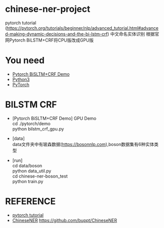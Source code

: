 # chinese-ner-project
pytorch tutorial (https://pytorch.org/tutorials/beginner/nlp/advanced_tutorial.html#advanced-making-dynamic-decisions-and-the-bi-lstm-crf)
中文命名实体识别 根据官网Pytorch BiLSTM+CRF将CPU版改成GPU版

# You need 
* [Pytorch BiSLTM+CRF Demo](https://pytorch.org/tutorials/beginner/nlp/advanced_tutorial.html#advanced-making-dynamic-decisions-and-the-bi-lstm-crf)
* [Python3](https://www.python.org/)
* [PyTorch](https://pytorch.org/docs/stable/index.html)

# BILSTM CRF 

* [Pytorch BiSLTM+CRF Demo]  GPU Demo  
cd ./pytorch/demo  
python bilstm_crf_gpu.py  

* [data]  
data文件夹中有玻森数据(https://bosonnlp.com),boson数据集有6种实体类型

* [run]  
cd data/boson  
python data_util.py  
cd chinese-ner-boson_test  
python train.py  

# REFERENCE 
* [pytorch tutorial](https://pytorch.org/tutorials/beginner/nlp/advanced_tutorial.html#advanced-making-dynamic-decisions-and-the-bi-lstm-crf)
* [ChineseNER](https://github.com/buppt/ChineseNER)
https://github.com/buppt/ChineseNER

